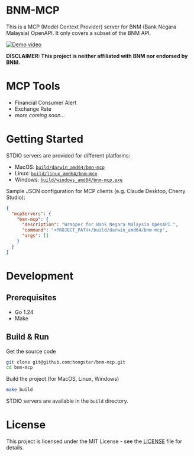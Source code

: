# BNM-MCP

This is a MCP (Model Context Provider) server for BNM (Bank Negara Malaysia) OpenAPI. It only covers a subset of the BNM API.

[![Demo video](https://img.youtube.com/vi/7lVRyodWdSI/0.jpg)](https://youtu.be/7lVRyodWdSI?si=WJq1GPv9d-hfg72z)

**DISCLAIMER: This project is neither affiliated with BNM nor endorsed by BNM.**

# MCP Tools

- Financial Consumer Alert
- Exchange Rate
- *more coming soon...*

# Getting Started

STDIO servers are provided for different platforms:
- MacOS: [`build/darwin_amd64/bmn-mcp`](build/darwin_amd64/bnm-mcp)
- Linux: [`build/linux_amd64/bnm-mcp`](build/linux_amd64/bnm-mcp)
- Windows: [`build/windows_amd64/bnm-mcp.exe`](build/windows_amd64/bnm-mcp.exe)

Sample JSON configuration for MCP clients (e.g. Claude Desktop, Cherry Studio):
```json
{
  "mcpServers": {
    "bmn-mcp": {
      "description": "Wrapper for Bank Negara Malaysia OpenAPI.",
      "command": "<PROJECT_PATH>/build/darwin_amd64/bnm-mcp",
      "args": []
    }
  }
}
```

# Development

## Prerequisites

- Go 1.24
- Make

## Build & Run

Get the source code
```bash
git clone git@github.com:hongster/bnm-mcp.git
cd bnm-mcp
```

Build the project (for MacOS, Linux, Windows)
```bash 
make build
```

STDIO servers are available in the `build` directory.

# License

This project is licensed under the MIT License - see the [LICENSE](LICENSE) file for details.
